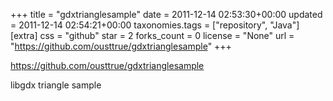 +++
title = "gdxtrianglesample"
date = 2011-12-14 02:53:30+00:00
updated = 2011-12-14 02:54:21+00:00
taxonomies.tags = ["repository", "Java"]
[extra]
css = "github"
star = 2
forks_count = 0
license = "None"
url = "https://github.com/ousttrue/gdxtrianglesample"
+++

<https://github.com/ousttrue/gdxtrianglesample>

libgdx triangle sample
